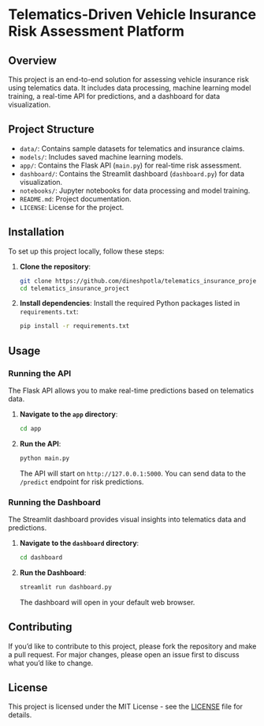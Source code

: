 
# Telematics-Driven Vehicle Insurance Risk Assessment Platform

## Overview
This project is an end-to-end solution for assessing vehicle insurance risk using telematics data. It includes data processing, machine learning model training, a real-time API for predictions, and a dashboard for data visualization.

## Project Structure
- `data/`: Contains sample datasets for telematics and insurance claims.
- `models/`: Includes saved machine learning models.
- `app/`: Contains the Flask API (`main.py`) for real-time risk assessment.
- `dashboard/`: Contains the Streamlit dashboard (`dashboard.py`) for data visualization.
- `notebooks/`: Jupyter notebooks for data processing and model training.
- `README.md`: Project documentation.
- `LICENSE`: License for the project.

## Installation
To set up this project locally, follow these steps:

1. **Clone the repository**:
   ```bash
   git clone https://github.com/dineshpotla/telematics_insurance_project.git
   cd telematics_insurance_project
   ```

2. **Install dependencies**:
   Install the required Python packages listed in `requirements.txt`:
   ```bash
   pip install -r requirements.txt
   ```

## Usage
### Running the API
The Flask API allows you to make real-time predictions based on telematics data.

1. **Navigate to the `app` directory**:
   ```bash
   cd app
   ```

2. **Run the API**:
   ```bash
   python main.py
   ```
   The API will start on `http://127.0.0.1:5000`. You can send data to the `/predict` endpoint for risk predictions.

### Running the Dashboard
The Streamlit dashboard provides visual insights into telematics data and predictions.

1. **Navigate to the `dashboard` directory**:
   ```bash
   cd dashboard
   ```

2. **Run the Dashboard**:
   ```bash
   streamlit run dashboard.py
   ```
   The dashboard will open in your default web browser.

## Contributing
If you’d like to contribute to this project, please fork the repository and make a pull request. For major changes, please open an issue first to discuss what you’d like to change.

## License
This project is licensed under the MIT License - see the [LICENSE](LICENSE) file for details.
